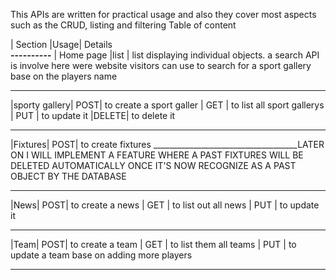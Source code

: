 This APIs are written for practical usage and also they cover most aspects such as the CRUD, listing and filtering 
Table of content

| Section       |Usage|  Details    
____________----------____________
| Home page     |list | list                                 displaying                         individual                           objects.      a search API is involve here were website visitors can use to search for a sport gallery base on the players name                        
____________________________________
|sporty gallery| POST| to create a                         sport galler                  | GET | to list                              all sport                            gallerys                  | PUT | to update                           it                       |DELETE| to delete it 
____________________________________
|Fixtures| POST| to create fixtures ____________________________________LATER ON I WILL IMPLEMENT A FEATURE WHERE A PAST FIXTURES WILL BE DELETED AUTOMATICALLY ONCE IT'S NOW RECOGNIZE AS A PAST OBJECT BY THE DATABASE 
____________________________________
|News| POST| to create a news            | GET | to list out all news        | PUT | to update it    
____________________________________
|Team| POST| to create a team            | GET | to list them all teams      | PUT | to update a team base               on adding more players
____________________________________
